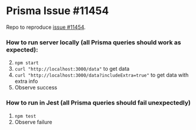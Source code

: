 # Prisma Issue #11454

Repo to reproduce [issue #11454](https://github.com/prisma/prisma/issues/11454).

### How to run server locally (all Prisma queries should work as expected):

2. `npm start`
3. `curl "http://localhost:3000/data"` to get data
4. `curl "http://localhost:3000/data?includeExtra=true"` to get data with extra info
5. Observe success

### How to run in Jest (all Prisma queries should fail unexpectedly)

1. `npm test`
2. Observe failure
